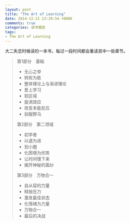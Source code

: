 ```yaml
---
layout: post
title: "The Art of Learning"
date: 2014-12-21 23:29:54 +0800
comments: true
categories: 读书报告
tags:
- The Art of Learning
---
```

大二失恋时候读的一本书，每过一段时间都会重读其中一些章节。
> 第1部分　基础
> * 无心之举
> * 转败为胜
> * 整体理论上与渐进理论
> * 爱上学习
> * 软区域
> * 旋涡效应
> * 改变本能反应
> * 驯服野马
> 
> 第2部分　第二领域
> * 初学者
> * 以退为进
> * 划小圈
> * 化困境为优势
> * 让时间慢下来
> * 揭开神秘的面纱
> 
> 第3部分　万物合一
> * 自从容的力量
> * 释放压力
> * 激发最佳状态
> * 化情绪为力量
> * 万物合一
> * 最后的决战
